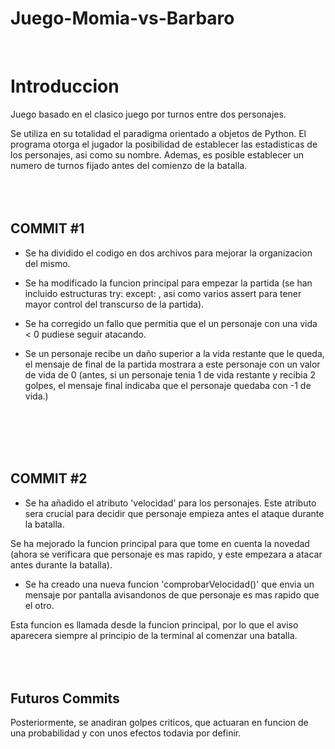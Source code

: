 # Juego-Momia-vs-Barbaro

<br>
<h1> Introduccion </h1>

Juego basado en el clasico juego por turnos entre dos personajes.

Se utiliza en su totalidad el paradigma orientado a objetos de Python. El programa otorga el jugador la posibilidad de establecer
las estadisticas de los personajes, asi como su nombre.
Ademas, es posible establecer un numero de turnos fijado antes del comienzo de la batalla.
<br>
<br>
<br>
<br>

<h2> COMMIT #1 </h2>

  - Se ha dividido el codigo en dos archivos para mejorar la organizacion del mismo.
  
  - Se ha modificado la funcion principal para empezar la partida (se han incluido estructuras try: except: , asi como varios assert para tener
  mayor control del transcurso de la partida).
  - Se ha corregido un fallo que permitia que el un personaje con una vida < 0 pudiese seguir atacando.
  
  - Se un personaje recibe un daño superior a la vida restante que le queda, el mensaje de final de la partida mostrara a este personaje con un
  valor de vida de 0 (antes, si un personaje tenia 1 de vida restante y recibia 2 golpes, el mensaje final indicaba que el personaje quedaba con
  -1 de vida.)
<br>
<br>
<br>
<br>

<h2> COMMIT #2 </h2>


  - Se ha añadido el atributo 'velocidad' para los personajes. Este atributo sera crucial para decidir que personaje empieza antes el ataque
  durante la batalla. 
  
  Se ha mejorado la funcion principal para que tome en cuenta la novedad (ahora se verificara que personaje es mas rapido, y este empezara a 
  atacar antes durante la batalla).
  
  - Se ha creado una nueva funcion 'comprobarVelocidad()' que envia un mensaje por pantalla avisandonos de que personaje es mas rapido que
  el otro. 
  
  Esta funcion es llamada desde la funcion principal, por lo que el aviso aparecera siempre al principio de la terminal al comenzar una batalla.
<br>
<br>
<br>
<br>

<h2>Futuros Commits</h2>

Posteriormente, se anadiran golpes criticos, que actuaran en funcion de una probabilidad y con unos efectos todavia por definir.
